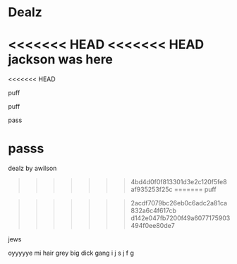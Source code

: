 # Dealz

<<<<<<< HEAD
<<<<<<< HEAD
jackson was here
=======
<<<<<<< HEAD


puff

puff

pass

passs
=======
dealz by awilson
>>>>>>> 4bd4d0f0f813301d3e2c120f5fe8af935253f25c
=======
puff



 
>>>>>>> 2acdf7079bc26eb0c6adc2a81ca832a6c4f617cb
>>>>>>> d142e047fb7200f49a6077175903494f0ee80de7

jews
  
  oyyyyye mi hair grey 
 big dick gang 
i
j
s
j 
f
g
